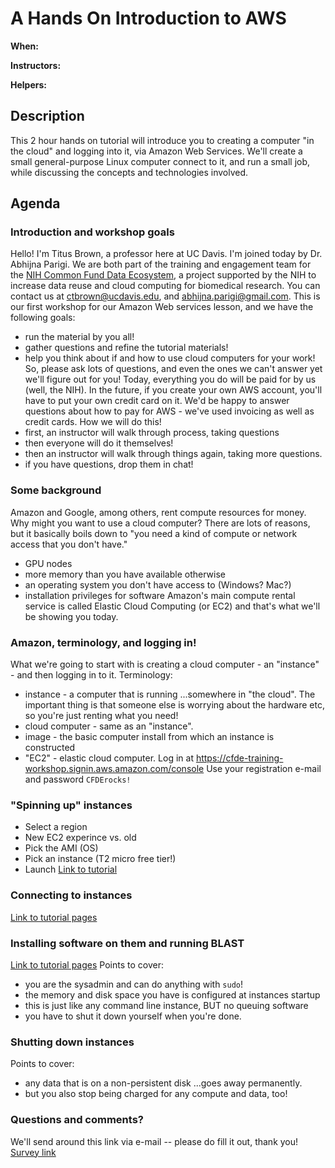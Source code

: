 # A Hands On Introduction to AWS 

**When:**  

**Instructors:**  

**Helpers:**  

## Description
This 2 hour hands on tutorial will introduce you to creating a computer "in the cloud" and logging into it, via Amazon Web Services. We'll create a small general-purpose Linux computer connect to it, and run a small job, while discussing the concepts and technologies involved.

## Agenda

### Introduction and workshop goals

Hello!
I'm Titus Brown, a professor here at UC Davis. I'm joined today by Dr. Abhijna Parigi. We are both part of the training and engagement team for the [NIH Common Fund Data Ecosystem](https://nih-cfde.org/), a project supported by the NIH to increase data reuse and cloud computing for biomedical research.
You can contact us at ctbrown@ucdavis.edu, and abhijna.parigi@gmail.com.
This is our first workshop for our Amazon Web services lesson, and we have the following goals:
* run the material by you all!
* gather questions and refine the tutorial materials!
* help you think about if and how to use cloud computers for your work!
So, please ask lots of questions, and even the ones we can't answer yet we'll figure out for you!
Today, everything you do will be paid for by us (well, the NIH). In the future, if you create your own AWS account, you'll have to put your own credit card on it. We'd be happy to answer questions about how to pay for AWS - we've used invoicing as well as credit cards.
How we will do this!
* first, an instructor will walk through process, taking questions
* then everyone will do it themselves!
* then an instructor will walk through things again, taking more questions.
* if you have questions, drop them in chat!

### Some background
Amazon and Google, among others, rent compute resources for money.
Why might you want to use a cloud computer?
There are lots of reasons, but it basically boils down to "you need a kind of compute or network access that you don't have."
- GPU nodes
- more memory than you have available otherwise
- an operating system you don't have access to (Windows? Mac?)
- installation privileges for software
Amazon's main compute rental service is called Elastic Cloud Computing (or EC2) and that's what we'll be showing you today.

### Amazon, terminology, and logging in!
What we're going to start with is creating a cloud computer - an "instance" - and then logging in to it.
Terminology:
* instance - a computer that is running ...somewhere in "the cloud". The important thing is that someone else is worrying about the hardware etc, so you're just renting what you need!
* cloud computer - same as an "instance".
* image - the basic computer install from which an instance is constructed
* "EC2" - elastic cloud computer.
Log in at https://cfde-training-workshop.signin.aws.amazon.com/console
Use your registration e-mail and password `CFDErocks!`

### "Spinning up" instances

* Select a region
* New EC2 experince vs. old
* Pick the AMI (OS)
* Pick an instance (T2 micro free tier!) 
* Launch
[Link to tutorial](https://training.nih-cfde.org/en/latest/Bioinformatics-Skills/Introduction_to_Amazon_Web_Services/introtoaws3/)

### Connecting to instances
[Link to tutorial pages](https://hackmd.io/_r6ENz34QbWQLeKah0D6Ug?view)

### Installing software on them and running BLAST
[Link to tutorial pages](https://training.nih-cfde.org/en/latest/Bioinformatics-Skills/Command-Line-BLAST/BLAST1/)
Points to cover:
* you are the sysadmin and can do anything with `sudo`!
* the memory and disk space you have is configured at instances startup
* this is just like any command line instance, BUT no queuing software
* you have to shut it down yourself when you're done.

### Shutting down instances
Points to cover:
* any data that is on a non-persistent disk ...goes away permanently.
* but you also stop being charged for any compute and data, too!

### Questions and comments?
We'll send around this link via e-mail -- please do fill it out, thank you!
[Survey link](https://docs.google.com/forms/d/e/1FAIpQLSeVK_iwccWGSzsMvzsZyHxmkklz1cP5GbsQbEVoVVvLhoeWcQ/viewform)
